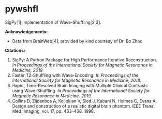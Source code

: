 # pywshfl

SigPy[1] implementation of Wave-Shuffling[2,3].  

**Acknowledgements:**  
- Data from BrainWeb[4], provided by kind courtesy of Dr. Bo Zhao.

**Citations:**  
1. SigPy: A Python Package for High Performance Iterative Reconstruction. *In Proceedings of the International Society for Magnetic Resonance in Medicine, 2019.*  
2. Faster T2-Shuffling with Wave-Encoding. *In Proceedings of the International Society for Magnetic Resonance in Medicine, 2018.*  
3. Rapid, Time-Resolved Brain Imaging with Multiple Clinical Contrasts using Wave-Shuffling. *In Proceedings of the International Society for Magnetic Resonance in Medicine, 2019.*  
4. Collins D, Zijdenbos A, Kollokian V, Sled J, Kabani N, Holmes C, Evans A. Design and construction of a realistic digital brain phantom. IEEE Trans. Med. Imaging, vol. 17, pp. 463–468. 1998.
